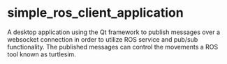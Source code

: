 # simple_ros_client_application
A desktop application using the Qt framework to publish messages over a websocket connection in order to utilize ROS service and pub/sub functionality. The published messages can control the movements a ROS tool known as turtlesim. 
